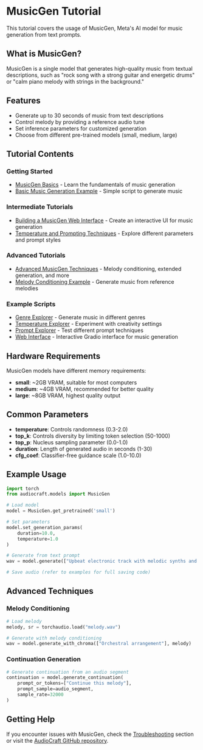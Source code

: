 # MusicGen Tutorial

This tutorial covers the usage of MusicGen, Meta's AI model for music generation from text prompts.

## What is MusicGen?

MusicGen is a single model that generates high-quality music from textual descriptions, such as "rock song with a strong guitar and energetic drums" or "calm piano melody with strings in the background."

## Features

- Generate up to 30 seconds of music from text descriptions
- Control melody by providing a reference audio tune
- Set inference parameters for customized generation
- Choose from different pre-trained models (small, medium, large)

## Tutorial Contents

### Getting Started
- [MusicGen Basics](musicgen_basics.md) - Learn the fundamentals of music generation
- [Basic Music Generation Example](examples/musicgen_basic.py) - Simple script to generate music

### Intermediate Tutorials
- [Building a MusicGen Web Interface](musicgen_web_interface.md) - Create an interactive UI for music generation
- [Temperature and Prompting Techniques](examples/README.md) - Explore different parameters and prompt styles

### Advanced Tutorials
- [Advanced MusicGen Techniques](musicgen_advanced.md) - Melody conditioning, extended generation, and more
- [Melody Conditioning Example](examples/musicgen_melody_conditioning.py) - Generate music from reference melodies

### Example Scripts
- [Genre Explorer](examples/musicgen_genre_explorer.py) - Generate music in different genres
- [Temperature Explorer](examples/musicgen_temperature_explorer.py) - Experiment with creativity settings
- [Prompt Explorer](examples/musicgen_prompt_explorer.py) - Test different prompt techniques
- [Web Interface](examples/musicgen_web_app.py) - Interactive Gradio interface for music generation

## Hardware Requirements

MusicGen models have different memory requirements:
- **small**: ~2GB VRAM, suitable for most computers
- **medium**: ~4GB VRAM, recommended for better quality
- **large**: ~8GB VRAM, highest quality output

## Common Parameters

- **temperature**: Controls randomness (0.3-2.0)
- **top_k**: Controls diversity by limiting token selection (50-1000)
- **top_p**: Nucleus sampling parameter (0.0-1.0)
- **duration**: Length of generated audio in seconds (1-30)
- **cfg_coef**: Classifier-free guidance scale (1.0-10.0)

## Example Usage

```python
import torch
from audiocraft.models import MusicGen

# Load model
model = MusicGen.get_pretrained('small')

# Set parameters
model.set_generation_params(
    duration=10.0,
    temperature=1.0
)

# Generate from text prompt
wav = model.generate(["Upbeat electronic track with melodic synths and driving rhythm"])

# Save audio (refer to examples for full saving code)
```

## Advanced Techniques

### Melody Conditioning

```python
# Load melody
melody, sr = torchaudio.load("melody.wav")

# Generate with melody conditioning
wav = model.generate_with_chroma(["Orchestral arrangement"], melody)
```

### Continuation Generation

```python
# Generate continuation from an audio segment
continuation = model.generate_continuation(
    prompt_or_tokens=["Continue this melody"],
    prompt_sample=audio_segment,
    sample_rate=32000
)
```

## Getting Help

If you encounter issues with MusicGen, check the [Troubleshooting](../getting-started/README.md#common-issues-and-solutions) section or visit the [AudioCraft GitHub repository](https://github.com/facebookresearch/audiocraft).
